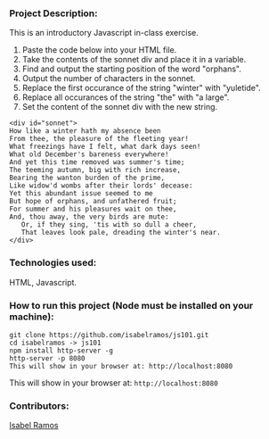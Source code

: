 ### Project Description:

This is an introductory Javascript in-class exercise.

1. Paste the code below into your HTML file.
2. Take the contents of the sonnet div and place it in a variable.
3. Find and output the starting position of the word "orphans".
4. Output the number of characters in the sonnet.
5. Replace the first occurance of the string "winter" with "yuletide".
6. Replace all occurances of the string "the" with "a large".
7. Set the content of the sonnet div with the new string.

```
<div id="sonnet">
How like a winter hath my absence been
From thee, the pleasure of the fleeting year!
What freezings have I felt, what dark days seen!
What old December's bareness everywhere! 
And yet this time removed was summer's time;
The teeming autumn, big with rich increase,
Bearing the wanton burden of the prime,
Like widow'd wombs after their lords' decease:
Yet this abundant issue seemed to me
But hope of orphans, and unfathered fruit;
For summer and his pleasures wait on thee,
And, thou away, the very birds are mute:
   Or, if they sing, 'tis with so dull a cheer,
   That leaves look pale, dreading the winter's near.
</div>
```

### Technologies used:

HTML, Javascript.

### How to run this project (Node must be installed on your machine):

```
git clone https://github.com/isabelramos/js101.git
cd isabelramos -> js101
npm install http-server -g
http-server -p 8080
This will show in your browser at: http://localhost:8080
```
This will show in your browser at: `http://localhost:8080`

### Contributors:
[Isabel Ramos](https://github.com/isabelramos)
